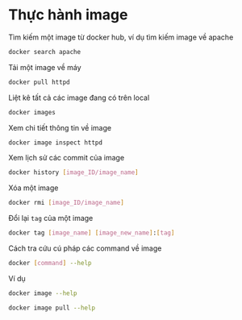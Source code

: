 # Thực hành image

Tìm kiếm một image từ docker hub, ví dụ tìm kiếm image về apache
```sh
docker search apache
```

Tải một image về máy
```sh
docker pull httpd
```

Liệt kê tất cả các image đang có trên local
```sh
docker images
```

Xem chi tiết thông tin về image
```sh
docker image inspect httpd
```

Xem lịch sử các commit của image
```sh
docker history [image_ID/image_name]
```

Xóa một image
```sh
docker rmi [image_ID/image_name]
```

Đổi lại `tag` của một image
```sh
docker tag [image_name] [image_new_name]:[tag]
```

Cách tra cứu cú pháp các command về image
```sh
docker [command] --help
```

Ví dụ
```sh
docker image --help

docker image pull --help
```
